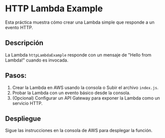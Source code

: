 # HTTP Lambda Example

Esta práctica muestra cómo crear una Lambda simple que responde a un evento HTTP.

## Descripción

La Lambda `httpLambdaExample` responde con un mensaje de "Hello from Lambda!" cuando es invocada.

## Pasos:

1. Crear la Lambda en AWS usando la consola o Subir el archivo `index.js`.
3. Probar la Lambda con un evento básico desde la consola.
4. (Opcional) Configurar un API Gateway para exponer la Lambda como un servicio HTTP.

## Despliegue

Sigue las instrucciones en la consola de AWS para desplegar la función.